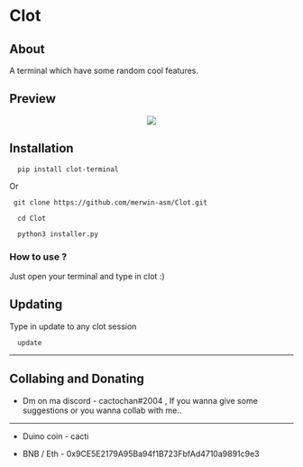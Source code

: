 # Clot

## About
A terminal which have some random cool features.

## Preview
<p align="center">
<img src="https://cdn.discordapp.com/attachments/944526624282525746/1090286376265724005/image.png">
</p>

## Installation

```
  pip install clot-terminal
```

Or

```
 git clone https://github.com/merwin-asm/Clot.git
```

```    
  cd Clot
```

```
  python3 installer.py
```

### How to use ?

Just open your terminal and type in clot :)

## Updating

Type in update to any clot session

```
  update
```

<hr>

## Collabing and Donating

- Dm on ma discord - cactochan#2004 , If you wanna give some suggestions or you wanna collab with me..

<hr>

- Duino coin - cacti

- BNB / Eth - 0x9CE5E2179A95Ba94f1B723FbfAd4710a9891c9e3
